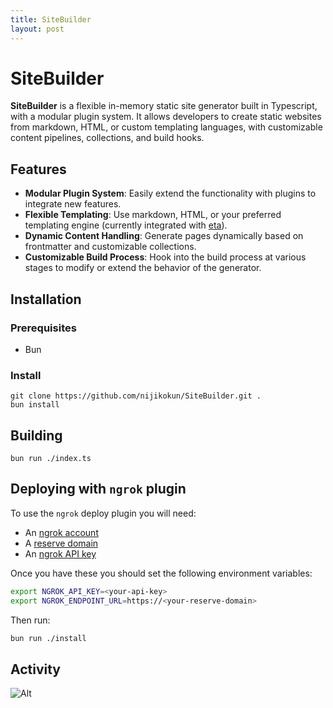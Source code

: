 ```yaml
---
title: SiteBuilder
layout: post
---
```


# SiteBuilder

**SiteBuilder** is a flexible in-memory static site generator built in Typescript, with a modular plugin system. It allows developers to create static websites from markdown, HTML, or custom templating languages, with customizable content pipelines, collections, and build hooks.

## Features

- **Modular Plugin System**: Easily extend the functionality with plugins to integrate new features.
- **Flexible Templating**: Use markdown, HTML, or your preferred templating engine (currently integrated with [eta](https://eta.js.org/)).
- **Dynamic Content Handling**: Generate pages dynamically based on frontmatter and customizable collections.
- **Customizable Build Process**: Hook into the build process at various stages to modify or extend the behavior of the generator.

## Installation
### Prerequisites
- Bun

### Install

```
git clone https://github.com/nijikokun/SiteBuilder.git .
bun install
```

## Building

```
bun run ./index.ts
```

## Deploying with `ngrok` plugin

To use the `ngrok` deploy plugin you will need:

- An [ngrok account](https://dashboard.ngrok.com/)
- A [reserve domain](https://dashboard.ngrok.com/domains/new)
- An [ngrok API key](https://dashboard.ngrok.com/api-keys/new)

Once you have these you should set the following environment variables:

```bash
export NGROK_API_KEY=<your-api-key>
export NGROK_ENDPOINT_URL=https://<your-reserve-domain>
```

Then run:

```bash
bun run ./install
```

## Activity
![Alt](https://repobeats.axiom.co/api/embed/a864ff7bdf9351fd4f23bd0aafad8e6e229799d1.svg "Repobeats analytics image")
